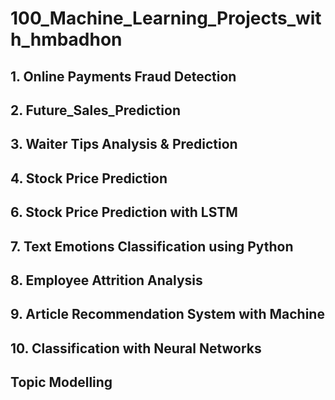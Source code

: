 # 100_Machine_Learning_Projects_with_hmbadhon
 
## 1. Online Payments Fraud Detection

## 2. Future_Sales_Prediction

## 3. Waiter Tips Analysis & Prediction

## 4. Stock Price Prediction

## 6. Stock Price Prediction with LSTM

## 7. Text Emotions Classification using Python

## 8. Employee Attrition Analysis

## 9. Article Recommendation System with Machine

## 10. Classification with Neural Networks

## Topic Modelling
